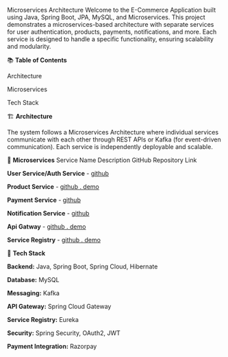Microservices Architecture
Welcome to the E-Commerce Application built using Java, Spring Boot, JPA, MySQL, and Microservices. This project demonstrates a microservices-based architecture with separate services for user authentication, products, payments, notifications, and more. Each service is designed to handle a specific functionality, ensuring scalability and modularity.

📚 **Table of Contents**

Architecture

Microservices

Tech Stack

🏗 **Architecture**

The system follows a Microservices Architecture where individual services communicate with each other through REST APIs or Kafka (for event-driven communication). Each service is independently deployable and scalable.

🧩 **Microservices**
Service Name	Description	GitHub Repository Link

**User Service/Auth Service** - [github](https://github.com/swapnil699/User-Authentication.git) 

**Product Service** - [github . demo](https://github.com/swapnil699/EcommerceProject.git)

**Payment Service** - [github](https://github.com/swapnil699/PaymentService.git) 

**Notification Service** - [github](https://github.com/swapnil699/EmailServiceKafka.git) 

**Api Gatway** - [github . demo](https://github.com/Anuraxx/apigateway.git)

**Service Registry** - [github . demo](https://github.com/swapnil699/Service-Discovery.git)



🚀 **Tech Stack**

**Backend:** Java, Spring Boot, Spring Cloud, Hibernate

**Database:** MySQL

**Messaging:** Kafka

**API Gateway:** Spring Cloud Gateway

**Service Registry:** Eureka

**Security:** Spring Security, OAuth2, JWT

**Payment Integration:** Razorpay



